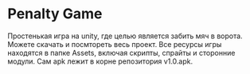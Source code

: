 # Penalty Game
Простенькая игра на unity, где целью является забить мяч в ворота. 
Можете скачать и посмтореть весь проект. Все ресурсы игры находятся в папке Assets, включая скрипты, спрайты и сторонние модули. 
Сам apk лежит в корне репозитория v1.0.apk.
